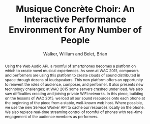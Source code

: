 --- 
  title: "Musique Concrète Choir: An Interactive Performance Environment for Any Number of People" 
  abstract: "Using the Web Audio API, a roomful of smartphones becomes a platform on which to create novel musical experiences. As seen at WAC 2015, composers and performers are using this platform to create clouds of sound distributed in space through dozens of loudspeakers. This new platform offers an opportunity to reinvent the roles of audience, composer, and performer. It also presents new technology challenges; at WAC 2015 some servers crashed under load. We also saw difficulties creating and joining private WiFi networks. In this piece, building on the lessons of WAC 2015, we load all our sound resources onto each phone at the beginning of the piece from a stable, well-known web host. Where possible, we use the new Service Worker API to cache our resources locally on the phone. We also replace real-time streaming control of roomful of phones with real-time engagement of the audience members as performers." 
  address: "Atlanta, Georgia" 
  author: "Walker, William and Belet, Brian" 
  booktitle: "Proceedings of the International Web Audio Conference" 
  editor: "Freeman, Jason and Lerch, Alexander and Paradis, Matthew" 
  month: "Proceedings of the International Web Audio Conference"
  pages: "1--5" 
  publisher: "Georgia Tech" 
  series: "WAC '16"
  type: "Paper"  
  year: "2016" 
  id: "2016_40" 
  tags: year2016 
  pdflink: /_data/papers/pdf/2016/2016_40.pdf
  ISSN: Can't find it!
---